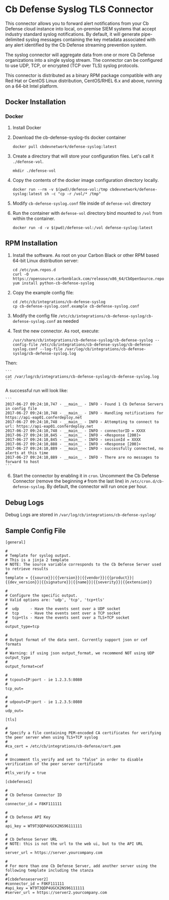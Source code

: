 # Cb Defense Syslog TLS Connector

This connector allows you to forward alert notifications from your Cb Defense cloud instance into local, on-premise
SIEM systems that accept industry standard syslog notifications. By default, it will generate pipe-delimited syslog
messages containing the key metadata associated with any alert identified by the Cb Defense streaming prevention
system.

The syslog connector will aggregate data from one or more Cb Defense organizations into a single syslog stream.
The connector can be configured to use UDP, TCP, or encrypted (TCP over TLS) syslog protocols.

This connector is distributed as a binary RPM package compatible with any Red Hat or CentOS Linux distribution,
CentOS/RHEL 6.x and above, running on a 64-bit Intel platform.

## Docker Installation

### Docker

1. Install Docker

2. Download the cb-defense-syslog-tls docker container

	```
	docker pull cbdevnetwork/defense-syslog:latest
	```

1. Create a directory that will store your configuration files.  Let's call it `./defense-vol`.

	```
	mkdir ./defense-vol
	```
	
2. Copy the contents of the docker image configuration directory locally.

	```
	docker run --rm -v $(pwd)/defense-vol:/tmp cbdevnetwork/defense-syslog:latest sh -c "cp -r /vol/* /tmp"
	```
	
3. Modify `cb-defense-syslog.conf` file inside of `defense-vol` directory

4. Run the container with `defense-vol` directory bind mounted to `/vol` from within the container.

	```
	docker run -d -v $(pwd)/defense-vol:/vol defense-syslog:latest
	```
	
## RPM Installation

1. Install the software. As root on your Carbon Black or other RPM based 64-bit Linux distribution server:

	```
    cd /etc/yum.repos.d
    curl -O https://opensource.carbonblack.com/release/x86_64/CbOpenSource.repo
    yum install python-cb-defense-syslog
	```

3. Copy the example config file:

	```
    cd /etc/cb/integrations/cb-defense-syslog
    cp cb-defense-syslog.conf.example cb-defense-syslog.conf
	```
	
4. Modify the config file `/etc/cb/integrations/cb-defense-syslog/cb-defense-syslog.conf` as needed

5. Test the new connector. As root, execute:

	```
	/usr/share/cb/integrations/cb-defense-syslog/cb-defense-syslog --config-file /etc/cb/integrations/cb-defense-syslog/cb-defense-syslog.conf --log-file /var/log/cb/integrations/cb-defense-syslog/cb-defense-syslog.log
	```
    
Then:
    
	```
    cat /var/log/cb/integrations/cb-defense-syslog/cb-defense-syslog.log
    ```
    
A successful run will look like:

	```
    2017-06-27 09:24:10,747 - __main__ - INFO - Found 1 Cb Defense Servers in config file
    2017-06-27 09:24:10,748 - __main__ - INFO - Handling notifications for https://api-eap01.conferdeploy.net
    2017-06-27 09:24:10,748 - __main__ - INFO - Attempting to connect to url: https://api-eap01.conferdeploy.net
    2017-06-27 09:24:10,748 - __main__ - INFO - connectorID = XXXX
    2017-06-27 09:24:10,845 - __main__ - INFO - <Response [200]>
    2017-06-27 09:24:10,845 - __main__ - INFO - sessionId = XXXX
    2017-06-27 09:24:10,888 - __main__ - INFO - <Response [200]>
    2017-06-27 09:24:10,889 - __main__ - INFO - successfully connected, no alerts at this time
    2017-06-27 09:24:10,889 - __main__ - INFO - There are no messages to forward to host
	```
    
6. Start the connector by enabling it in `cron`. Uncomment the Cb Defense Connector (remove the beginning `#` from the last line) in `/etc/cron.d/cb-defense-syslog`.
   By default, the connector will run once per hour.

## Debug Logs

Debug Logs are stored in `/var/log/cb/integrations/cb-defense-syslog/`

## Sample Config File

    [general]
    
    #
    # Template for syslog output.
    # This is a jinja 2 template
    # NOTE: The source variable corresponds to the Cb Defense Server used to retrieve results
    #
    template = {{source}}|{{version}}|{{vendor}}|{{product}}|{{dev_version}}|{{signature}}|{{name}}|{{severity}}|{{extension}}
    
    #
    # Configure the specific output.
    # Valid options are: 'udp', 'tcp', 'tcp+tls'
    #
    #  udp     - Have the events sent over a UDP socket
    #  tcp     - Have the events sent over a TCP socket
    #  tcp+tls - Have the events sent over a TLS+TCP socket
    #
    output_type=tcp
    
    #
	# Output format of the data sent. Currently support json or cef formats
	#
	# Warning: if using json output_format, we recommend NOT using UDP output_type
	#
	output_format=cef
    
    #
    # tcpout=IP:port - ie 1.2.3.5:8080
    #
    tcp_out=
    
    #
    # udpout=IP:port - ie 1.2.3.5:8080
    #
    udp_out=
    
    [tls]
    
    #
    # Specify a file containing PEM-encoded CA certificates for verifying the peer server when using TLS+TCP syslog
    #
    #ca_cert = /etc/cb/integrations/cb-defense/cert.pem
    
    #
    # Uncomment tls_verify and set to "false" in order to disable verification of the peer server certificate
    #
    #tls_verify = true
    
    [cbdefense1]
    
    #
    # Cb Defense Connector ID
    #
    connector_id = F8KF111111
    
    #
    # Cb Defense API Key
    #
    api_key = WT9T3QDP4UGCK2NS96111111
    
    #
    # Cb Defense Server URL
    # NOTE: this is not the url to the web ui, but to the API URL
    #
    server_url = https://server.yourcompany.com
    
    #
    # For more than one Cb Defense Server, add another server using the following template including the stanza
    #
    #[cbdefenseserver2]
    #connector_id = F8KF111111
    #api_key = WT9T3QDP4UGCK2NS96111111
    #server_url = https://server2.yourcompany.com
